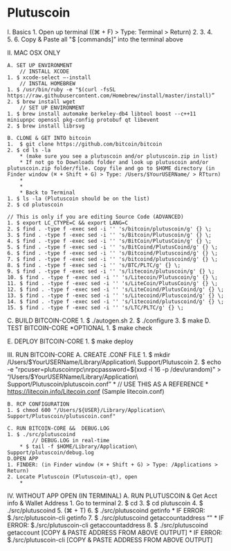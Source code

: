# Plutuscoin
I. Basics
    1. Open up terminal ((⌘ + F) > Type: Terminal > Return)
    2. 
    3. 
    4.  
    5. 
    6. Copy & Paste all "$ [commands]” into the terminal above 

II. MAC OSX ONLY

    A. SET UP ENVIRONMENT
        // INSTALL XCODE
    1. $ xcode-select —-install  
        // INSTAL HOMEBREW
    1. $ /usr/bin/ruby -e "$(curl -fsSL https://raw.githubusercontent.com/Homebrew/install/master/install)”
    2. $ brew install wget
        // SET UP ENVIRONMENT 
    1. $ brew install automake berkeley-db4 libtool boost --c++11 miniupnpc openssl pkg-config protobuf qt libevent
    2. $ brew install librsvg

    B. CLONE & GET INTO bitcoin 
    1.  $ git clone https://github.com/bitcoin/bitcoin 
    2. $ cd ls -la 
        * (make sure you see a plutuscoin and/or plutuscoin.zip in list) 
        * If not go to Downloads folder and look up plutuscoin and/or plutuscoin.zip folder/file. Copy file and go to $HOME directory (in Finder window (⌘ + Shift + G) > Type: /Users/$YourUSERName/ > RTturn) 
        * 
        * 
        * Back to Terminal 
    1. $ ls -la (Plutuscoin should be on the list)
    2. $ cd plutuscoin

    // This is only if you are editing Source Code (ADVANCED)
    1. $ export LC_CTYPE=C && export LANG=C
    2. $ find . -type f -exec sed -i '' 's/bitcoin/plutuscoin/g' {} \;
    3. $ find . -type f -exec sed -i '' 's/Bitcoin/Plutuscoin/g' {} \;
    4. $ find . -type f -exec sed -i '' 's/BitCoin/PlutusCoin/g' {} \;
    5. $ find . -type f -exec sed -i '' 's/BitCoind/PlutusCoind/g' {} \;
    6. $ find . -type f -exec sed -i '' 's/Bitcoind/Plutuscoind/g' {} \;
    7. $ find . -type f -exec sed -i '' 's/bitcoind/plutuscoind/g' {} \;
    8. $ find . -type f -exec sed -i '' 's/BTC/PLTC/g' {} \;
    9. $ find . -type f -exec sed -i '' 's/litecoin/plutuscoin/g' {} \;
    10. $ find . -type f -exec sed -i '' 's/Litecoin/Plutuscoin/g' {} \;
    11. $ find . -type f -exec sed -i '' 's/LiteCoin/PlutusCoin/g' {} \;
    12. $ find . -type f -exec sed -i '' 's/LiteCoind/PlutusCoind/g' {} \;
    13. $ find . -type f -exec sed -i '' 's/Litecoind/Plutuscoind/g' {} \;
    14. $ find . -type f -exec sed -i '' 's/litecoind/plutuscoind/g' {} \;
    15. $ find . -type f -exec sed -i '' 's/LTC/PLTC/g' {} \;

C. BUILD BITCOIN-CORE
    1. $ ./autogen.sh
    2. $ ./configure
    3. $ make
D. TEST BITCOIN-CORE *OPTIONAL
    1. $ make check
   
E. DEPLOY BITCOIN-CORE
    1. $ make deploy


III. RUN BITCOIN-CORE
    A. CREATE .CONF FILE
    1. $ mkdir /Users/$YourUSERName/Library/Application\ Support/Plutuscoin
    2. $ echo -e "rpcuser=plutuscoinrpc\nrpcpassword=$(xxd -l 16 -p /dev/urandom)" > “/Users/$YourUSERName/Library/Application\ Support/Plutuscoin/plutuscoin.conf”
        * // USE THIS AS A REFERENCE 
        * https://litecoin.info/Litecoin.conf (Sample litecoin.conf) 

    B. RCP CONFIGURATION 
    1. $ chmod 600 "/Users/${USER}/Library/Application\ Support/Plutuscoin/plutuscoin.conf"

    C. RUN BITCOIN-CORE &&  DEBUG.LOG
    1. $ ./src/plutuscoind
            // DEBUG.LOG in real-time
        * $ tail -f $HOME/Library/Application\ Support/plutuscoin/debug.log
    D.OPEN APP
    1. FINDER: (in Finder window (⌘ + Shift + G) > Type: /Applications > Return) 
    2. Locate Plutuscoin (Plutuscoin-qt), open
        * 
IV. WITHOUT APP OPEN (IN TERMINAL)
    A.  RUN PLUTUSCOIN & Get Acct info & Wallet Address
    1. Go to terminal 
    2. $ cd
    3. $ cd plutuscoin
    4. $ ./src/plutuscoind
    5. (⌘ +  T) 
    6. $ ./src/plutuscoind getinfo 
        * IF ERROR: $./src/plutuscoin-cli getinfo
    7. $ ./src/plutuscoind getaccountaddress “"
        * IF ERROR: $./src/plutuscoin-cli getaccountaddress
    8. $ ./src/plutuscoind getaccount [COPY & PASTE ADDRESS FROM ABOVE OUTPUT]
        * IF ERROR: $./src/plutuscoin-cli [COPY & PASTE ADDRESS FROM ABOVE OUTPUT]
